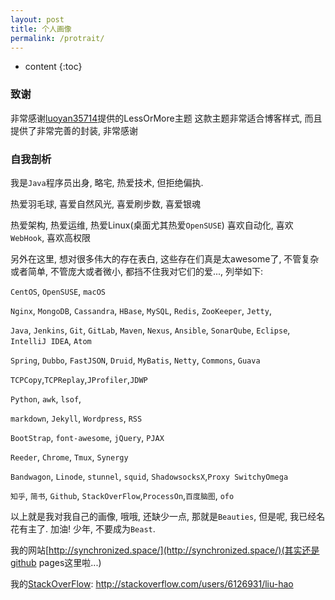 ```yaml
---
layout: post
title: 个人画像
permalink: /protrait/
---
```


* content
{:toc}


### 致谢

非常感谢[luoyan35714](https://github.com/luoyan35714/LessOrMore)提供的LessOrMore主题
这款主题非常适合博客样式, 而且提供了非常完善的封装, 非常感谢


### 自我剖析

我是`Java`程序员出身, 略宅, 热爱技术, 但拒绝偏执.

热爱羽毛球, 喜爱自然风光, 喜爱刷步数, 喜爱银魂

热爱架构, 热爱运维, 热爱Linux(桌面尤其热爱`OpenSUSE`)
喜欢自动化, 喜欢`WebHook`, 喜欢高权限

另外在这里, 想对很多伟大的存在表白, 这些存在们真是太awesome了, 不管复杂或者简单, 不管庞大或者微小, 都挡不住我对它们的爱..., 列举如下:

`CentOS`, `OpenSUSE`, `macOS`

`Nginx`, `MongoDB`, `Cassandra`, `HBase`, `MySQL`, `Redis`, `ZooKeeper`, `Jetty`,

`Java`, `Jenkins`, `Git`, `GitLab`, `Maven`, `Nexus`, `Ansible`, `SonarQube`, `Eclipse`, `IntelliJ IDEA`, `Atom`

`Spring`, `Dubbo`, `FastJSON`, `Druid`, `MyBatis`, `Netty`, `Commons`, `Guava`

`TCPCopy`,`TCPReplay`,`JProfiler`,`JDWP`

`Python`, `awk`, `lsof`,

`markdown`, `Jekyll`, `Wordpress`, `RSS`

`BootStrap`, `font-awesome`, `jQuery`, `PJAX`

`Reeder`, `Chrome`, `Tmux`, `Synergy`

`Bandwagon`, `Linode`, `stunnel`, `squid`, `ShadowsocksX`,`Proxy SwitchyOmega`

`知乎`, `简书`, `Github`, `StackOverFlow`,`ProcessOn`,`百度脑图`, `ofo`

以上就是我对我自己的画像, 哦哦, 还缺少一点, 那就是`Beauties`, 但是呢, 我已经名花有主了. 加油! 少年, 不要成为`Beast`.


我的网站[http://synchronized.space/](http://synchronized.space/)(其实还是github pages这里啦...)

我的[StackOverFlow](http://stackoverflow.com/users/6126931/liu-hao): http://stackoverflow.com/users/6126931/liu-hao
